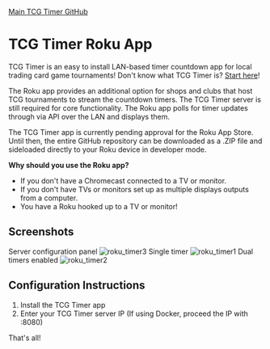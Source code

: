 <a href="https://github.com/starg33kertcg/TCG_Timer">Main TCG Timer GitHub</a>

# TCG Timer Roku App
TCG Timer is an easy to install LAN-based timer countdown app for local trading card game tournaments! Don't know what TCG Timer is? <a href="https://github.com/starg33kertcg/TCG_Timer">Start here</a>!

The Roku app provides an additional option for shops and clubs that host TCG tournaments to stream the countdown timers. The TCG Timer server is still required for core functionality. The Roku app polls for timer updates through via API over the LAN and displays them.

The TCG Timer app is currently pending approval for the Roku App Store. Until then, the entire GitHub repository can be downloaded as a .ZIP file and sideloaded directly to your Roku device in developer mode.

**Why should you use the Roku app?**
- If you don't have a Chromecast connected to a TV or monitor.
- If you don't have TVs or monitors set up as multiple displays outputs from a computer.
- You have a Roku hooked up to a TV or monitor!

## Screenshots
Server configuration panel
![roku_timer3](https://github.com/user-attachments/assets/3d95e7b6-294f-43b3-8ac2-b4a38815c658)
Single timer
![roku_timer1](https://github.com/user-attachments/assets/89067aeb-c4e6-410b-97d2-1da52a4e23eb)
Dual timers enabled
![roku_timer2](https://github.com/user-attachments/assets/112f4204-b529-411d-b664-ad0db8f04214)

## Configuration Instructions
1. Install the TCG Timer app
2. Enter your TCG Timer server IP (If using Docker, proceed the IP with :8080)

That's all!
